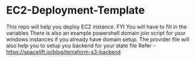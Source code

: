 # EC2-Deployment-Template
This repo will help you deploy EC2 instance. FYI You will have to fill in the variables
There is also an example powershell domain join script for your windows instances if you already have domain setup.
The provider file will also help you to setup you backend for your state file
Refer - https://spacelift.io/blog/terraform-s3-backend